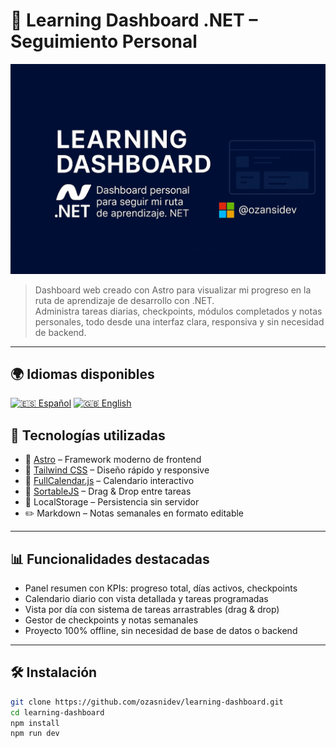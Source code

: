 # 📘 Learning Dashboard .NET – Seguimiento Personal

![Banner](./src/images/Banner_II.png)

> Dashboard web creado con Astro para visualizar mi progreso en la ruta de aprendizaje de desarrollo con .NET.  
> Administra tareas diarias, checkpoints, módulos completados y notas personales, todo desde una interfaz clara, responsiva y sin necesidad de backend.

---
## 🌍 Idiomas disponibles

[![🇪🇸 Español](https://img.shields.io/badge/Idioma-Español-red)](README.es.md)
[![🇬🇧 English](https://img.shields.io/badge/Language-English-blue)](README.md)


## 🚀 Tecnologías utilizadas

- 🧠 [Astro](https://astro.build/) – Framework moderno de frontend
- 🎨 [Tailwind CSS](https://tailwindcss.com/) – Diseño rápido y responsive
- 📅 [FullCalendar.js](https://fullcalendar.io/) – Calendario interactivo
- 🔄 [SortableJS](https://sortablejs.github.io/Sortable/) – Drag & Drop entre tareas
- 💾 LocalStorage – Persistencia sin servidor
- ✏️ Markdown – Notas semanales en formato editable

---

## 📊 Funcionalidades destacadas

- Panel resumen con KPIs: progreso total, días activos, checkpoints
- Calendario diario con vista detallada y tareas programadas
- Vista por día con sistema de tareas arrastrables (drag & drop)
- Gestor de checkpoints y notas semanales
- Proyecto 100% offline, sin necesidad de base de datos o backend

---

## 🛠️ Instalación

```bash
git clone https://github.com/ozasnidev/learning-dashboard.git
cd learning-dashboard
npm install
npm run dev